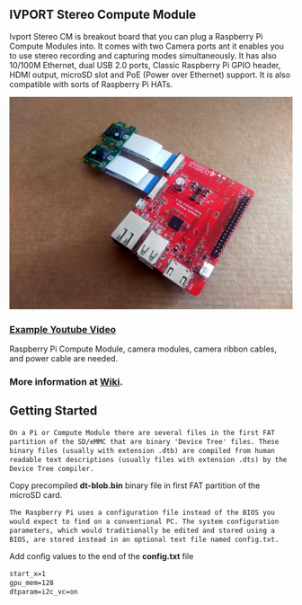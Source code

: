 IVPORT Stereo Compute Module
---

Ivport Stereo CM is breakout board that you can plug a Raspberry Pi Compute Modules into. It comes with two Camera ports ant it enables you to use stereo recording and capturing modes simultaneously. It has also 10/100M Ethernet, dual USB 2.0 ports, Classic Raspberry Pi GPIO header, HDMI output, microSD slot and PoE (Power over Ethernet) support. It is also compatible with sorts of Raspberry Pi HATs.

![alt ivport stereo cm](https://raw.githubusercontent.com/ivmech/ivport-stereo-cm/master/images/ivport_scm_03.jpg)

### [Example Youtube Video](https://www.youtube.com/watch?v=e6cvI44fX18)

Raspberry Pi Compute Module, camera modules, camera ribbon cables, and power cable are needed.

### More information at [Wiki](https://github.com/ivmech/ivport-stereo-cm/wiki).


Getting Started
---

```
On a Pi or Compute Module there are several files in the first FAT partition of the SD/eMMC that are binary 'Device Tree' files. These binary files (usually with extension .dtb) are compiled from human readable text descriptions (usually files with extension .dts) by the Device Tree compiler.
```

Copy precompiled **dt-blob.bin** binary file in first FAT partition of the microSD card.

```
The Raspberry Pi uses a configuration file instead of the BIOS you would expect to find on a conventional PC. The system configuration parameters, which would traditionally be edited and stored using a BIOS, are stored instead in an optional text file named config.txt.
```

Add config values to the end of the **config.txt** file

```
start_x=1
gpu_mem=128
dtparam=i2c_vc=on
```
